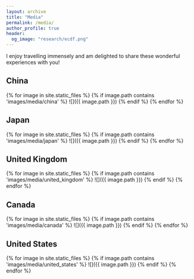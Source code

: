 ```yaml
---
layout: archive
title: "Media"
permalink: /media/
author_profile: true
header:
  og_image: "research/ecdf.png"
---
```



I enjoy travelling immensely and am delighted to share these wonderful experiences with you!



## China

{% for image in site.static_files %}
  {% if image.path contains 'images/media/china' %}
    ![]({{ image.path }})
  {% endif %}
{% endfor %}

## Japan

{% for image in site.static_files %}
  {% if image.path contains 'images/media/japan' %}
    ![]({{ image.path }})
  {% endif %}
{% endfor %}

## United Kingdom

{% for image in site.static_files %}
  {% if image.path contains 'images/media/united_kingdom' %}
    ![]({{ image.path }})
  {% endif %}
{% endfor %}

## Canada

{% for image in site.static_files %}
  {% if image.path contains 'images/media/canada' %}
    ![]({{ image.path }})
  {% endif %}
{% endfor %}

## United States

{% for image in site.static_files %}
  {% if image.path contains 'images/media/united_states' %}
    ![]({{ image.path }})
  {% endif %}
{% endfor %}
